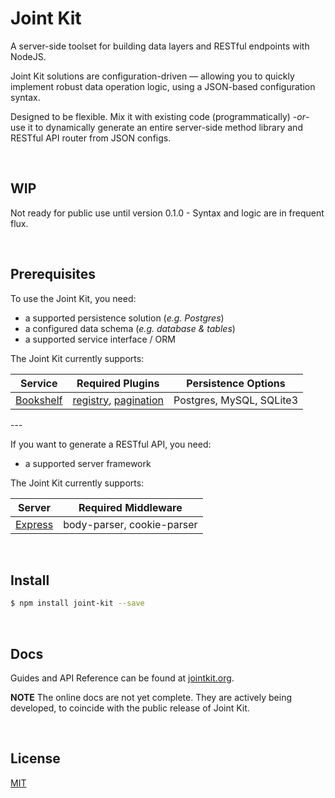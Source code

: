 # Joint Kit

A server-side toolset for building data layers and RESTful endpoints with NodeJS.

Joint Kit solutions are configuration-driven — allowing you to quickly implement
robust data operation logic, using a JSON-based configuration syntax.

Designed to be flexible. Mix it with existing code (programmatically) -_or_- use it to dynamically
generate an entire server-side method library and RESTful API router from JSON configs.

<br />

## WIP

Not ready for public use until version 0.1.0 - Syntax and logic are in frequent flux.

<br />

## Prerequisites

To use the Joint Kit, you need:

* a supported persistence solution (_e.g. Postgres_)
* a configured data schema (_e.g. database & tables_)
* a supported service interface / ORM

The Joint Kit currently supports:

| Service | Required Plugins | Persistence Options |
| ------- | ---------------- | ------------------- |
| [Bookshelf][link-bookshelf-site] | [registry][link-bookshelf-plugin-registry], [pagination][link-bookshelf-plugin-pagination] | Postgres, MySQL, SQLite3 |

<span>---</span>

If you want to generate a RESTful API, you need:

* a supported server framework

The Joint Kit currently supports:

| Server | Required Middleware |
| ------ | ------------------- |
| [Express][link-express-site] | body-parser, cookie-parser |

<br />

## Install

``` sh
$ npm install joint-kit --save
```

<br />

## Docs

Guides and API Reference can be found at [jointkit.org][link-joint-docs-site].

**NOTE** The online docs are not yet complete. They are actively being developed,
to coincide with the public release of Joint Kit.

<br />

## License

[MIT](LICENSE)


[link-joint-docs-site]: http://www.jointkit.org

[link-bookshelf-site]: http://bookshelfjs.org
[link-bookshelf-plugin-registry]: https://github.com/bookshelf/bookshelf/wiki/Plugin:-Model-Registry
[link-bookshelf-plugin-pagination]: https://github.com/bookshelf/bookshelf/wiki/Plugin:-Pagination

[link-express-site]: http://expressjs.com
